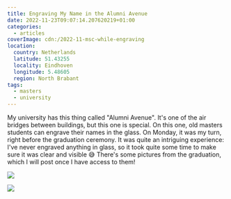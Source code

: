 ```yaml
---
title: Engraving My Name in the Alumni Avenue
date: 2022-11-23T09:07:14.207620219+01:00
categories:
  - articles
coverImage: cdn:/2022-11-msc-while-engraving
location:
  country: Netherlands
  latitude: 51.43255
  locality: Eindhoven
  longitude: 5.48605
  region: North Brabant
tags:
  - masters
  - university
---
```


My university has this thing called "Alumni Avenue". It's one of the air bridges between buildings, but this one is special. On this one, old masters students can engrave their names in the glass. On Monday, it was my turn, right before the graduation ceremony. It was quite an intriguing experience: I've never engraved anything in glass, so it took quite some time to make sure it was clear and visible 😅 There's some pictures from the graduation, which I will post once I have access to them!

<div class="fw fg">

![](cdn:/2022-11-msc-while-engraving)

![](cdn:/2022-11-msc-engraving)

</div>
